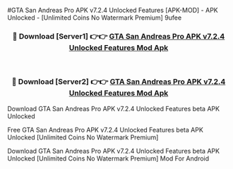 #GTA San Andreas Pro APK v7.2.4 Unlocked Features [APK-MOD] - APK Unlocked - [Unlimited Coins No Watermark Premium] 9ufee



<div align="center">

<h3>🔴 Download [Server1] 👉👉 <a href="https://momento.my/?title=GTA_San_Andreas_Pro_APK_v7.2.4_Unlocked_Features">GTA San Andreas Pro APK v7.2.4 Unlocked Features Mod Apk</a></h3><br>

<h3>🔴 Download [Server2] 👉👉 <a href="https://momento.my/?title=GTA_San_Andreas_Pro_APK_v7.2.4_Unlocked_Features">GTA San Andreas Pro APK v7.2.4 Unlocked Features Mod Apk</a></h3>
</div>



Download GTA San Andreas Pro APK v7.2.4 Unlocked Features beta APK Unlocked

Free GTA San Andreas Pro APK v7.2.4 Unlocked Features beta APK Unlocked [Unlimited Coins No Watermark Premium]

Download GTA San Andreas Pro APK v7.2.4 Unlocked Features beta APK Unlocked [Unlimited Coins No Watermark Premium] Mod For Android
